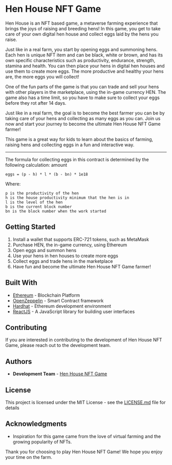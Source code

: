 Hen House NFT Game
=============================

Hen House is an NFT based game, a metaverse farming experience that brings the joys of raising and breeding hens! In this game, you get to take care of your own digital hen house and collect eggs laid by the hens you raise.

Just like in a real farm, you start by opening eggs and summoning hens. Each hen is unique NFT item and can be black, white or brown, and has its own specific characteristics such as productivity, endurance, strength, stamina and health. 
You can then place your hens in digital hen houses and use them to create more eggs. The more productive and healthy your hens are, the more eggs you will collect!

One of the fun parts of the game is that you can trade and sell your hens with other players in the marketplace, using the in-game currency HEN. The game also has a time limit, so you have to make sure to collect your eggs before they rot after 14 days.

Just like in a real farm, the goal is to become the best farmer you can be by taking care of your hens and collecting as many eggs as you can. Join us now and start your journey to become the ultimate Hen House NFT Game farmer!

This game is a great way for kids to learn about the basics of farming, raising hens and collecting eggs in a fun and interactive way.

---
The formula for collecting eggs in this contract is determined by the following calculation:
amount

``eggs = (p - h) * l * (b - bn) * 1e18``

Where:

```
p is the productivity of the hen
h is the house productivity minimum that the hen is in
l is the level of the hen
b is the current block number
bn is the block number when the work started
```

Getting Started
---------------

1.  Install a wallet that supports ERC-721 tokens, such as MetaMask
2.  Purchase HEN, the in-game currency, using Ethereum
3.  Open eggs and summon hens
4.  Use your hens in hen houses to create more eggs
5.  Collect eggs and trade hens in the marketplace
6.  Have fun and become the ultimate Hen House NFT Game farmer!

Built With
----------

*   [Ethereum](https://www.ethereum.org/) - Blockchain Platform
*   [OpenZeppelin](https://openzeppelin.com/) - Smart Contract framework
*   [Hardhat](https://hardhat.org/) - Ethereum development environment
*   [ReactJS](https://openzeppelin.com/) - A JavaScript library for building user interfaces


Contributing
------------

If you are interested in contributing to the development of Hen House NFT Game, please reach out to the development team.

Authors
-------

*   **Development Team** - [Hen House NFT Game](https://github.com/henhousenftgame)

License
-------

This project is licensed under the MIT License - see the [LICENSE.md](LICENSE.md) file for details

Acknowledgments
---------------

*   Inspiration for this game came from the love of virtual farming and the growing popularity of NFTs.

Thank you for choosing to play Hen House NFT Game! We hope you enjoy your time on the farm.